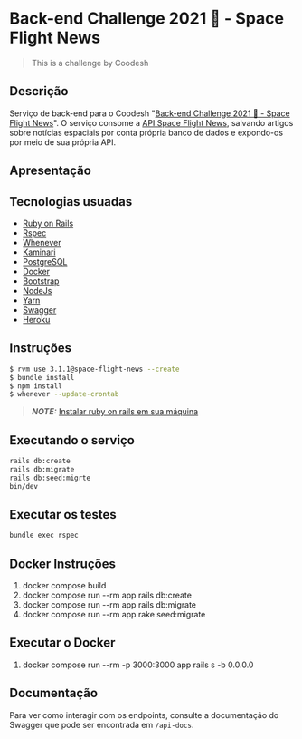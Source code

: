 # Back-end Challenge 2021 🏅 - Space Flight News
> This is a challenge by Coodesh


## Descrição 
Serviço de back-end para o Coodesh "[Back-end Challenge 2021 🏅 - Space Flight News](https://lab.coodesh.com/public-challenges/back-end-challenge)". O serviço consome a [API Space Flight News](https://api.spaceflightnewsapi.net/v3/documentation), salvando artigos sobre notícias espaciais por conta própria banco de dados e expondo-os por meio de sua própria API.

## Apresentação


## Tecnologias usuadas
- [Ruby on Rails](https://rubyonrails.org/)
- [Rspec](https://github.com/rspec/rspec-rails)
- [Whenever](https://github.com/javan/whenever)
- [Kaminari](https://github.com/kaminari/kaminari)
- [PostgreSQL](https://www.postgresql.org/)
- [Docker](https://www.docker.com/)
- [Bootstrap](https://getbootstrap.com/docs/5.0/getting-started/introduction/)
- [NodeJs](https://nodejs.org/en/)
- [Yarn](https://yarnpkg.com/)
- [Swagger](https://swagger.io/)
- [Heroku](https://www.heroku.com)

## Instruções 

```bash
$ rvm use 3.1.1@space-flight-news --create
$ bundle install
$ npm install
$ whenever --update-crontab
```

> **_NOTE:_**  [Instalar ruby on rails em sua máquina](https://onebitcode.com/guia-de-instalacao-do-ruby-on-rails/)

## Executando o serviço
```bash
rails db:create 
rails db:migrate 
rails db:seed:migrte 
bin/dev
```

## Executar os testes
```bash
bundle exec rspec
```

## Docker Instruções
1. docker compose build
2. docker compose run --rm app rails db:create 
3. docker compose run --rm app rails db:migrate 
4. docker compose run --rm app rake seed:migrate

## Executar o Docker
1. docker compose run --rm -p 3000:3000 app rails s -b 0.0.0.0

## Documentação

Para ver como interagir com os endpoints, consulte a documentação do Swagger que pode ser encontrada em ```/api-docs```.